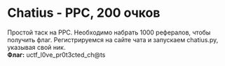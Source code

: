 # Chatius - PPC, 200 очков
Простой таск на PPC. Необходимо набрать 1000 рефералов, чтобы получить флаг. Регистрируемся на сайте чата и запускаем chatius.py, указывая свой ник.  
**Флаг:** uctf_l0ve_pr0t3cted_ch@ts
